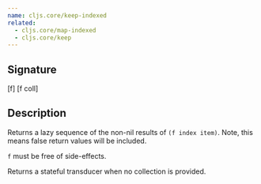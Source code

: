 ```yaml
---
name: cljs.core/keep-indexed
related:
  - cljs.core/map-indexed
  - cljs.core/keep
---
```


## Signature
[f]
[f coll]


## Description

Returns a lazy sequence of the non-nil results of `(f index item)`. Note, this
means false return values will be included.

`f` must be free of side-effects.

Returns a stateful transducer when no collection is provided.
